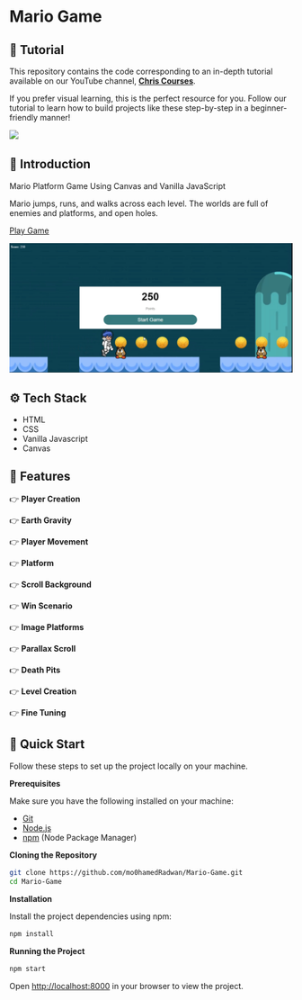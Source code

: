<h1>Mario Game</h1>

## 🚨 Tutorial

This repository contains the code corresponding to an in-depth tutorial available on our YouTube channel, <a href="https://www.youtube.com/@ChrisCourses/videos" target="_blank"><b>Chris Courses</b></a>. 

If you prefer visual learning, this is the perfect resource for you. Follow our tutorial to learn how to build projects like these step-by-step in a beginner-friendly manner!

<a href="https://www.youtube.com/watch?v=4q2vvZn5aoo" target="_blank"><img src="https://github.com/sujatagunale/EasyRead/assets/151519281/1736fca5-a031-4854-8c09-bc110e3bc16d" /></a>

## <a name="introduction">🤖 Introduction</a>

Mario Platform Game Using Canvas and Vanilla JavaScript

Mario jumps, runs, and walks across each level. 
The worlds are full of enemies and platforms, and open holes.

<a href="https://mo0hamedradwan.github.io/Mario-Game">Play Game</a>

<img src="mario.PNG" />


## <a name="tech-stack">⚙️ Tech Stack</a>

- HTML
- CSS
- Vanilla Javascript
- Canvas

## <a name="features">🔋 Features</a>

👉 **Player Creation**

👉 **Earth Gravity**

👉 **Player Movement**

👉 **Platform**

👉 **Scroll Background**

👉 **Win Scenario**

👉 **Image Platforms**

👉 **Parallax Scroll**

👉 **Death Pits**

👉 **Level Creation**

👉 **Fine Tuning**


## <a name="quick-start">🤸 Quick Start</a>

Follow these steps to set up the project locally on your machine.

**Prerequisites**

Make sure you have the following installed on your machine:

- [Git](https://git-scm.com/)
- [Node.js](https://nodejs.org/en)
- [npm](https://www.npmjs.com/) (Node Package Manager)

**Cloning the Repository**

```bash
git clone https://github.com/mo0hamedRadwan/Mario-Game.git
cd Mario-Game
```

**Installation**

Install the project dependencies using npm:

```bash
npm install
```


**Running the Project**

```bash
npm start
```

Open [http://localhost:8000](http://localhost:8000) in your browser to view the project.
